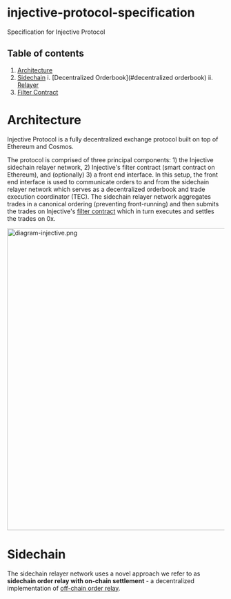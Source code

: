 # injective-protocol-specification
Specification for Injective Protocol

## Table of contents

1.  [Architecture](#architecture)
1.  [Sidechain](#sidechain)
      i.  [Decentralized Orderbook](#decentralized orderbook)
      ii.  [Relayer](#relayer)
1.  [Filter Contract](#filter)



# Architecture

Injective Protocol is a fully decentralized exchange protocol built on top of Ethereum and Cosmos. 

The protocol is comprised of three principal components: 1) the Injective sidechain relayer network, 2) Injective's filter contract (smart contract on Ethereum), and (optionally) 3) a front end interface. In this setup, the front end interface is used to communicate orders to and from the sidechain relayer network which serves as a decentralized orderbook and trade execution coordinator (TEC). The sidechain relayer network aggregates trades in a canonical ordering (preventing front-running) and then submits the trades on Injective's [filter contract](https://github.com/0xProject/0x-protocol-specification/blob/master/v2/v2-specification.md#filter-contracts) which in turn executes and settles the trades on 0x. 



<img alt="diagram-injective.png" src="https://cl.ly/f9077bd91d24/download/diagram-injective.png" width="700px"/>

# Sidechain

The sidechain relayer network uses a novel approach we refer to as **sidechain order relay with on-chain settlement** - a decentralized implementation of [off-chain order relay](https://github.com/0xProject/0x-protocol-specification/blob/master/v2/v2-specification.md#architecture). 


